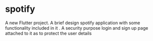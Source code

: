 # spotify

A new Flutter project.
A brief design spotify application with some functionality included in it .
A security purpose login and sign up page attached to it as to protect the user details
